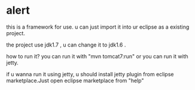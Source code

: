 # alert

this is a framework for use. u can just import it into ur eclipse as a existing project.

the project use jdk1.7 , u can change it to jdk1.6 .

how to run it?
you can run it with "mvn tomcat7:run"
or you can run it with jetty.

if u wanna run it using jetty, u should install jetty plugin from eclipse marketplace.Just 
open eclipse marketplace from "help"
